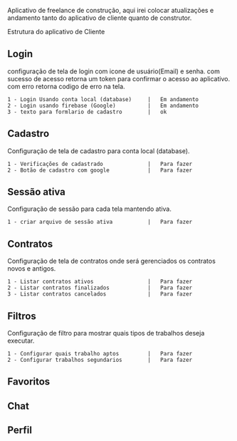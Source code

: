 Aplicativo de freelance de construção, aqui irei colocar atualizações e andamento tanto do aplicativo de cliente quanto de construtor.

Estrutura do aplicativo de Cliente

## Login ##
configuração de tela de login com icone de usuário(Email) e senha.
    com sucesso de acesso retorna um token para confirmar o acesso ao aplicativo.
    com erro retorna codigo de erro na tela.

    1 - Login Usando conta local (database)     |   Em andamento
    2 - Login usando firebase (Google)          |   Em andamento
    3 - texto para formlario de cadastro        |   ok

## Cadastro ##
Configuração de tela de cadastro para conta local (database).

    1 - Verificações de cadastrado              |   Para fazer
    2 - Botão de cadastro com google            |   Para fazer

## Sessão ativa ##
Configuração de sessão para cada tela mantendo ativa.

    1 - criar arquivo de sessão ativa           |   Para fazer

## Contratos ##
Configuração de tela de contratos onde será gerenciados os contratos novos e antigos.

    1 - Listar contratos ativos                 |   Para fazer
    2 - Listar contratos finalizados            |   Para fazer
    3 - Listar contratos cancelados             |   Para fazer

## Filtros ##
Configuração de filtro para mostrar quais tipos de trabalhos deseja executar.

    1 - Configurar quais trabalho aptos         |   Para fazer
    2 - Configurar trabalhos segundarios        |   Para fazer

## Favoritos ##

## Chat ##

## Perfil ##